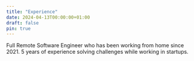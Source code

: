 ```yaml
---
title: "Experience"
date: 2024-04-13T00:00:00+01:00
draft: false
pin: true
---
```


Full Remote Software Engineer who has been working from home since 2021. 5 years of experience solving challenges while working in startups.